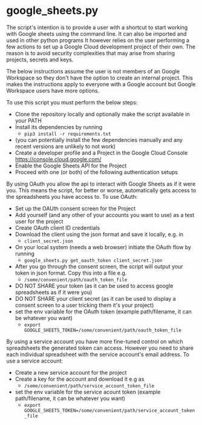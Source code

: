 # google_sheets.py

The script's intention is to provide a user with a shortcut to start working with Google sheets using the command line.
It can also be imported and used in other python programs
It however relies on the user performing a few actions to set up a Google Cloud development project of their own.
The reason is to avoid security complexities that may arise from sharing projects, secrets and keys.

The below instructions assume the user is not members of an Google Workspace so they don't have the option to create an internal project.
This makes the instructions apply to everyone with a Google account but Google Workspace users have more options.

To use this script you must perform the below steps:

- Clone the repository locally and optionally make the script available in your PATH 
- Install its dependencies by running
   - `pip3 install -r requirements.txt`
- (you can potentially install the few dependencies manually and any recent versions are unlikely to not work)
- Create a developer profile and a Project in the Google Cloud Console https://console.cloud.google.com/
- Enable the Google Sheets API for the Project
- Proceed with one (or both) of the following authentication setups

By using OAuth you allow the api to interact with Google Sheets as if it were you.
This means the script, for better or worse, automatically gets access to the spreadsheets you have access to.
To use OAuth:

- Set up the OAUth consent screen for the Project
- Add yourself (and any other of your accounts you want to use) as a test user for the project
- Create OAuth client ID credentials
- Download the client using the json format and save it locally, e.g. in
   - `client_secret.json`
- On your local system (needs a web browser) initiate the OAuth flow by running
   - `google_sheets.py get_oauth_token client_secret.json`
- After you go through the consent screen, the script will output your token in json format. Copy this into a file e.g.
   - `/some/convenient/path/oauth_token_file`
- DO NOT SHARE your token (as it can be used to access google spreadsheets as if it were you)
- DO NOT SHARE your client secret (as it can be used to display a consent screen to a user tricking them it's your project)
- set the env variable for the OAuth token (example path/filename, it can be whatever you want)
   - `export GOOGLE_SHEETS_TOKEN=/some/convenient/path/oauth_token_file`

By using a service account you have more fine-tuned control on which spreadsheets the generated token can access.
However you need to share each individual spreadsheet with the service account's email address.
To use a service account:

- Create a new service account for the project
- Create a key for the account and download it e.g as
  - `/some/convenient/path/service_account_token_file`
- set the env variable for the service acount token (example path/filename, it can be whatever you want)
   - `export GOOGLE_SHEETS_TOKEN=/some/convenient/path/service_account_token_file`
 
